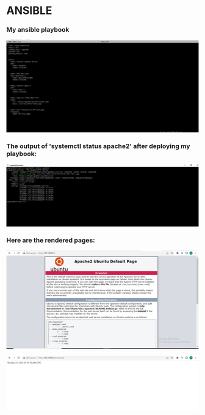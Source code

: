 # ANSIBLE 

### My ansible playbook 
![mysnapshot](./images/playbook.PNG)

### The output of 'systemctl status apache2' after deploying my playbook: 
![mysnapshot](./images/output%20of%20systemctl.PNG)

### Here are the rendered pages:
![mysnapshot](./images/Rendered%20page%20-%201.PNG)

![mysnapshot](./images/Rendered%20page%20-%202.PNG)